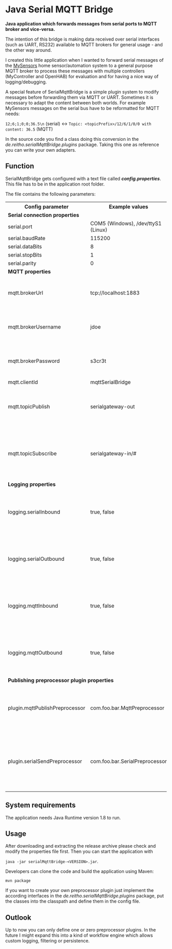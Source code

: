 # Java Serial MQTT Bridge

**Java application which forwards messages from serial ports to MQTT broker and vice-versa.**

The intention of this bridge is making data received over serial interfaces (such as UART, RS232) available to MQTT brokers for general usage - and the other way around.

I created this little application when I wanted to forward serial messages of the [MySensors](https://www.mysensors.org) home sensor/automation system to a general purpose MQTT broker to process these messages with multiple controllers (MyController and OpenHAB) for evaluation and for having a nice way of logging/debugging.

A special feature of SerialMqttBridge is a simple plugin system to modify messages before forwarding them via MQTT or UART. Sometimes it is necessary to adapt the content between both worlds. For example MySensors messages on the serial bus have to be reformatted for MQTT needs:

`12;6;1;0;0;36.5\n` (serial) <-> `Topic: <topicPrefix>/12/6/1/0/0 with content: 36.5` (MQTT)

In the source code you find a class doing this conversion in the _de.reitho.serialMqttBridge.plugins_ package. Taking this one as reference you can write your own adapters.


## Function

SerialMqttBridge gets configured with a text file called ___config.properties___. This file has to be in the application root folder.

The file contains the following parameters:
<table class="tg">
  <tr>
    <th>Config parameter</th>
    <th>Example values</th>
    <th>Note</th>
  </tr>
  <tr>
  <td colspan="3"><b>Serial connection properties</b></td>
  </tr>
  <tr>
    <td>serial.port</td>
    <td>COM5 (Windows), /dev/ttyS1 (Linux)</td>
    <td><br></td>
  </tr>
  <tr>
    <td>serial.baudRate<br></td>
    <td>115200</td>
    <td></td>
  </tr>
  <tr>
    <td>serial.dataBits</td>
    <td>8</td>
    <td></td>
  </tr>
  <tr>
    <td>serial.stopBits</td>
    <td>1</td>
    <td></td>
  </tr>
  <tr>
    <td>serial.parity</td>
    <td>0</td>
    <td></td>
  </tr>
  <tr>
  <td colspan="3"><b>MQTT properties</b></td>
  <tr>
    <td>mqtt.brokerUrl</td>
    <td>tcp://localhost:1883</td>
    <td>Consists of protocol (tcp://), hostname (or IP) and port.</td>
  </tr>
  <tr>
    <td>mqtt.brokerUsername</td>
    <td>jdoe</td>
    <td>optional, leave blank if no authentication needed</td>
  </tr>
  <tr>
    <td>mqtt.brokerPassword</td>
    <td>s3cr3t</td>
    <td>optional, leave blank if no authentication needed</td>
  </tr>
  <tr>
    <td>mqtt.clientId</td>
    <td>mqttSerialBridge</td>
    <td></td>
  </tr>
  <tr>
    <td>mqtt.topicPublish</td>
    <td>serialgateway-out</td>
    <td>This is the topic the bridges publishes the forwarded messages to.</td>
  </tr>
  <tr>
    <td>mqtt.topicSubscribe</td>
    <td>serialgateway-in/#</td>
    <td>This is the topic the bridge subscribes for messages. Wildcards '#' and '+' are supported.</td>
  </tr>
  <tr>
    <td colspan="3"><b>Logging properties</b></td>
  </tr>
  <tr>
    <td>logging.serialInbound</td>
    <td>true, false</td>
    <td>Defines whether incoming serial messages should be logged.</td>
  </tr>
  <tr>
    <td>logging.serialOutbound</td>
    <td>true, false</td>
    <td>Defines whether outgoing serial messages should be logged.</td>
  </tr>
  <tr>
    <td>logging.mqttInbound</td>
    <td>true, false</td>
    <td>Defines whether incoming MQTT messages should be logged.</td>
  </tr>
  <tr>
    <td>logging.mqttOutbound</td>
    <td>true, false</td>
    <td>Defines whether outgoing MQTT messages should be logged.</td>
  </tr>
  <tr>
    <td colspan="3"><b>Publishing preprocessor plugin properties</b></td>
  </tr>
  <tr>
    <td>plugin.mqttPublishPreprocessor</td>
    <td>com.foo.bar.MqttPreprocessor</td>
    <td>Name of the class which preprocesses the serial message before publishing it.</td>
  </tr>
  <tr>
    <td>plugin.serialSendPreprocessor</td>
    <td>com.foo.bar.SerialPreprocessor</td>
    <td>Name of the class which preprocesses the MQTT message before sending it out on serial interface.</td>
  </tr>
</table>

## System requirements

The application needs Java Runtime version 1.8 to run. 

## Usage

After downloading and extracting the release archive please check and modify the properties file first. Then you can start the application with

`java -jar serialMqttBridge-<VERSION>.jar`.

Developers can clone the code and build the application using Maven:

`mvn package`

If you want to create your own preprocessor plugin just implement the according interfaces in the _de.reitho.serialMqttBridge.plugins_ package, put the classes into the classpath and define them in the config file.

## Outlook

Up to now you can only define one or zero preprocessor plugins. In the future I might expand this into a kind of workflow engine which allows custom logging, filtering or persistence.